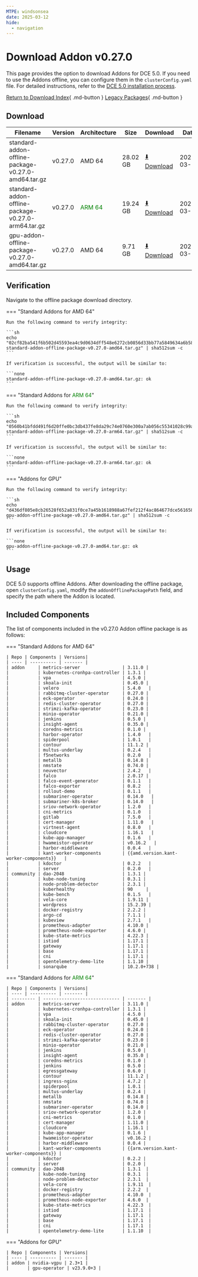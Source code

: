 ```yaml
---
MTPE: windsonsea
date: 2025-03-12
hide:
  - navigation
---
```


# Download Addon v0.27.0

This page provides the option to download Addons for DCE 5.0. If you need to use the Addons offline,
you can configure them in the `clusterConfig.yaml` file. For detailed instructions, refer to the
[DCE 5.0 installation process](../../install/index.md#install-dce-50-enterprise).

[Return to Download Index](../index.md#download-addon-offline-package){ .md-button }
[Legacy Packages](./history.md){ .md-button }

## Download

| Filename | Version | Architecture | Size | Download | Date |
| -------- | ------- | ------------ | ---- | -------- | ---- |
| standard-addon-offline-package-v0.27.0-amd64.tar.gz | v0.27.0 | AMD 64 | 28.02 GB | [:arrow_down: Download](https://qiniu-download-public.daocloud.io/DaoCloud_DigitalX_Addon/standard-addon-offline-package-v0.27.0-amd64.tar.gz) | 2025-03-12 |
| standard-addon-offline-package-v0.27.0-arm64.tar.gz | v0.27.0 | <font color="green">ARM 64</font> | 19.24 GB | [:arrow_down: Download](https://qiniu-download-public.daocloud.io/DaoCloud_DigitalX_Addon/standard-addon-offline-package-v0.27.0-arm64.tar.gz) | 2025-03-12 |
| gpu-addon-offline-package-v0.27.0-amd64.tar.gz | v0.27.0 | AMD 64 | 9.71 GB | [:arrow_down: Download](https://qiniu-download-public.daocloud.io/DaoCloud_DigitalX_Addon/gpu-addon-offline-package-v0.27.0-amd64.tar.gz) | 2025-03-12 |

## Verification

Navigate to the offline package download directory.

=== "Standard Addons for AMD 64"

    Run the following command to verify integrity:

    ```sh
    echo "02cf82ba541f6b502d45593ea4c9d0634dff548e6272cb0856d33bb77a5849634a6b587bf88873b138632fc5d86aab78b2cbd82b4351584bccb66b1eb42d5bbb  standard-addon-offline-package-v0.27.0-amd64.tar.gz" | sha512sum -c
    ```

    If verification is successful, the output will be similar to:

    ```none
    standard-addon-offline-package-v0.27.0-amd64.tar.gz: ok
    ```

=== "Standard Addons for <font color="green">ARM 64</font>"

    Run the following command to verify integrity:

    ```sh
    echo "0560b41bfdd491f6d20ffe0bc3db437fe8da29c74e0760e300a7ab056c55341028c99af989a2d51d2661eb2c03a8f432dcbafb69ab241d6f4d8cc5169359ff48  standard-addon-offline-package-v0.27.0-arm64.tar.gz" | sha512sum -c
    ```

    If verification is successful, the output will be similar to:

    ```none
    standard-addon-offline-package-v0.27.0-arm64.tar.gz: ok
    ```

=== "Addons for GPU"

    Run the following command to verify integrity:

    ```sh
    echo "d436df805e8cb26528f652a831f0ce7a45b1618988a67fef212f4ac864677dce561658112a82bacd69d4e109fffedf7b0043a170615d3b4e6063c37c329e00bc  gpu-addon-offline-package-v0.27.0-amd64.tar.gz" | sha512sum -c
    ```

    If verification is successful, the output will be similar to:

    ```none
    gpu-addon-offline-package-v0.27.0-amd64.tar.gz: ok
    ```

## Usage

DCE 5.0 supports offline Addons. After downloading the offline package, open `clusterConfig.yaml`, modify the `addonOfflinePackagePath` field, and specify the path where the Addon is located.

## Included Components

The list of components included in the v0.27.0 Addon offline package is as follows:

=== "Standard Addons for AMD 64"

    | Repo | Components | Versions|
    | ---- | ---------- | ------- |
    | addon     | metrics-server                | 3.11.0 |
    |           | kubernetes-cronhpa-controller | 1.3.1 |
    |           | vpa                           | 4.5.0 |
    |           | skoala-init                   | 0.45.0 |
    |           | velero                        | 5.4.0   |
    |           | rabbitmq-cluster-operator     | 0.27.0 |
    |           | eck-operator                  | 0.24.0 |
    |           | redis-cluster-operator        | 0.27.0 |
    |           | strimzi-kafka-operator        | 0.23.0 |
    |           | minio-operator                | 0.21.0 |
    |           | jenkins                       | 0.5.0 |
    |           | insight-agent                 | 0.35.0 |
    |           | coredns-metrics               | 0.1.0 |
    |           | harbor-operator               | 1.4.0   |
    |           | spiderpool                    | 1.0.1   |
    |           | contour                       | 11.1.2 |
    |           | multus-underlay               | 0.2.4   |
    |           | f5networks                    | 0.2.0   |
    |           | metallb                       | 0.14.8 |
    |           | nmstate                       | 0.74.0 |
    |           | neuvector                     | 2.4.2   |
    |           | falco                         | 2.0.17 |
    |           | falco-event-generator         | 0.1.1   |
    |           | falco-exporter                | 0.8.2   |
    |           | rollout-demo                  | 0.1.1   |
    |           | submariner-operator           | 0.14.0   |
    |           | submariner-k8s-broker         | 0.14.0   |
    |           | sriov-network-operator        | 1.2.0   |
    |           | cni-metrics                   | 0.1.0   |
    |           | gitlab                        | 7.5.0   |
    |           | cert-manager                  | 1.11.0   |
    |           | virtnest-agent                | 0.8.0   |
    |           | cloudcore                     | 1.16.1   |
    |           | kube-app-manager              | 0.1.6   |
    |           | hwameistor-operator           | v0.16.2   |
    |           | harbor-middleware             | 0.0.4   |
    |           | kant-worker-components        | {{amd.version.kant-worker-components}}   |
    |           | kdoctor                       | 0.2.2   |
    |           | server                        | 0.2.0   |
    | community | dao-2048                      | 1.3.1 |
    |           | kube-node-tuning              | 0.3.1 |
    |           | node-problem-detector         | 2.3.1 |
    |           | kuberhealthy                  | 90     |
    |           | kube-bench                    | 0.1.5   |
    |           | vela-core                     | 1.9.11 |
    |           | wordpress                     | 15.2.39 |
    |           | docker-registry               | 2.2.2 |
    |           | argo-cd                       | 7.1.1 |
    |           | kubeview                      | 2.7.1   |
    |           | prometheus-adapter            | 4.10.0 |
    |           | prometheus-node-exporter      | 4.6.0 |
    |           | kube-state-metrics            | 4.22.3 |
    |           | istiod                        | 1.17.1 |
    |           | gateway                       | 1.17.1 |
    |           | base                          | 1.17.1 |
    |           | cni                           | 1.17.1 |
    |           | opentelemetry-demo-lite       | 1.1.10 |
    |           | sonarqube                     | 10.2.0+738 |

=== "Standard Addons for <font color="green">ARM 64</font>"

    | Repo | Components | Versions|
    | ---- | ---------- | ------- |
    | --------- | ----------------------------- | ------- |
    | addon     | metrics-server                | 3.11.0 |
    |           | kubernetes-cronhpa-controller | 1.3.1 |
    |           | vpa                           | 4.5.0 |
    |           | skoala-init                   | 0.45.0 |
    |           | rabbitmq-cluster-operator     | 0.27.0 |
    |           | eck-operator                  | 0.24.0 |
    |           | redis-cluster-operator        | 0.27.0 |
    |           | strimzi-kafka-operator        | 0.23.0 |
    |           | minio-operator                | 0.21.0 |
    |           | jenkins                       | 0.5.0 |
    |           | insight-agent                 | 0.35.0 |
    |           | coredns-metrics               | 0.1.0 |
    |           | jenkins                       | 0.5.0 |
    |           | egressgateway                 | 0.6.0 |
    |           | contour                       | 11.1.2 |
    |           | ingress-nginx                 | 4.7.2 |
    |           | spiderpool                    | 1.0.1 |
    |           | multus-underlay               | 0.2.4 |
    |           | metallb                       | 0.14.8 |
    |           | nmstate                       | 0.74.0 |
    |           | submariner-operator           | 0.14.0 |
    |           | sriov-network-operator        | 1.2.0 |
    |           | cni-metrics                   | 0.1.0 |
    |           | cert-manager                  | 1.11.0 |
    |           | cloudcore                     | 1.16.1 |
    |           | kube-app-manager              | 0.1.6 |
    |           | hwameistor-operator           | v0.16.2 |
    |           | harbor-middleware             | 0.0.4 |
    |           | kant-worker-components        | {{arm.version.kant-worker-components}} |
    |           | kdoctor                       | 0.2.2 |
    |           | server                        | 0.2.0 |
    | community | dao-2048                      | 1.3.1  |
    |           | kube-node-tuning              | 0.3.1  |
    |           | node-problem-detector         | 2.3.1  |
    |           | vela-core                     | 1.9.11  |
    |           | docker-registry               | 2.2.2  |
    |           | prometheus-adapter            | 4.10.0  |
    |           | prometheus-node-exporter      | 4.6.0  |
    |           | kube-state-metrics            | 4.22.3  |
    |           | istiod                        | 1.17.1  |
    |           | gateway                       | 1.17.1  |
    |           | base                          | 1.17.1  |
    |           | cni                           | 1.17.1  |
    |           | opentelemetry-demo-lite       | 1.1.10  |

=== "Addons for GPU"

    | Repo | Components | Versions|
    | ---- | ---------- | ------- |
    | addon | nvidia-vgpu | 2.3+1 |
    |       | gpu-operator | v23.9.0+3 |
